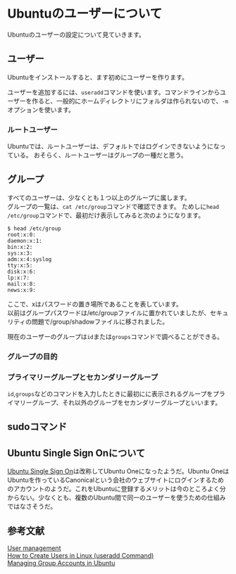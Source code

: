# Ubuntuのユーザーについて
Ubuntuのユーザーの設定について見ていきます。

## ユーザー
Ubuntuをインストールすると、ます初めにユーザーを作ります。

ユーザーを追加するには、`useradd`コマンドを使います。コマンドラインからユーザーを作ると、一般的にホームディレクトリにフォルダは作られないので、`-m`
オプションを使います。

### ルートユーザー
Ubuntuでは、ルートユーザーは、デフォルトではログインできないようになっている。
おそらく、ルートユーザーはグループの一種だと思う。

## グループ
すべてのユーザーは、少なくとも１つ以上のグループに属します。  
グループの一覧は、`cat /etc/group`コマンドで確認できます。
ためしに`head /etc/group`コマンドで、最初だけ表示してみると次のようになります。
```
$ head /etc/group
root:x:0:
daemon:x:1:
bin:x:2:
sys:x:3:
adm:x:4:syslog
tty:x:5:
disk:x:6:
lp:x:7:
mail:x:8:
news:x:9:
```
ここで、xはパスワードの置き場所であることを表しています。  
以前はグループパスワードは/etc/groupファイルに置かれていましたが、セキュリティの問題で/group/shadowファイルに移されました。 

現在のユーザーのグループは`id`または`groups`コマンドで調べることができる。
### グループの目的

### プライマリーグループとセカンダリーグループ
`id`,`groups`などのコマンドを入力したときに最初にに表示されるグループをプライマリーグループ、それ以外のグルーブをセカンダリーグループといいます。
## sudoコマンド

## Ubuntu Single Sign Onについて
[Ubuntu Single Sign On](https://en.wikipedia.org/wiki/Ubuntu_Single_Sign_On)は改称してUbuntu Oneになったようだ。Ubuntu OneはUbuntuを作っているCanonicalという会社のウェブサイトにログインするためのアカウントのようだ。これをUbuntuに登録するメリットは今のところよく分からない。少なくとも、複数のUbuntu間で同一のユーザーを使うための仕組みではなさそうだ。
## 参考文献
[User management](https://help.ubuntu.com/lts/serverguide/user-management.html#user-profile-security)  
[How to Create Users in Linux (useradd Command)](https://linuxize.com/post/how-to-create-users-in-linux-using-the-useradd-command/)  
[Managing Group Accounts in Ubuntu](http://www.pearsonitcertification.com/articles/article.aspx?p=2931570)
